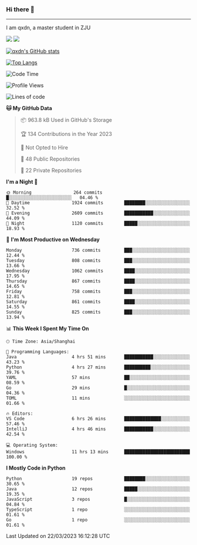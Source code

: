### Hi there 👋
---

I am qxdn, a master student in ZJU

[![](https://img.shields.io/badge/blog-qxdn-brightgreen?style=for-the-badge&logo=hexo)](https://qianxu.run) [![](https://img.shields.io/badge/bilibili-qxdn-ff69b4?style=for-the-badge&logo=Bilibili)](https://space.bilibili.com/11674667)


[![qxdn's GitHub stats](https://github-readme-stats.vercel.app/api?username=qxdn&count_private=true&show_icons=true)](https://github.com/qxdn)

[![Top Langs](https://github-readme-stats.vercel.app/api/top-langs/?username=qxdn&layout=compact)](https://github.com/qxdn)

<!--START_SECTION:waka-->
![Code Time](http://img.shields.io/badge/Code%20Time-926%20hrs%2025%20mins-blue)

![Profile Views](http://img.shields.io/badge/Profile%20Views-10-blue)

![Lines of code](https://img.shields.io/badge/From%20Hello%20World%20I%27ve%20Written-10.3%20million%20lines%20of%20code-blue)

**🐱 My GitHub Data** 

> 📦 963.8 kB Used in GitHub's Storage 
 > 
> 🏆 134 Contributions in the Year 2023
 > 
> 🚫 Not Opted to Hire
 > 
> 📜 48 Public Repositories 
 > 
> 🔑 22 Private Repositories 
 > 
**I'm a Night 🦉** 

```text
🌞 Morning                264 commits         █░░░░░░░░░░░░░░░░░░░░░░░░   04.46 % 
🌆 Daytime                1924 commits        ████████░░░░░░░░░░░░░░░░░   32.52 % 
🌃 Evening                2609 commits        ███████████░░░░░░░░░░░░░░   44.09 % 
🌙 Night                  1120 commits        █████░░░░░░░░░░░░░░░░░░░░   18.93 % 
```
📅 **I'm Most Productive on Wednesday** 

```text
Monday                   736 commits         ███░░░░░░░░░░░░░░░░░░░░░░   12.44 % 
Tuesday                  808 commits         ███░░░░░░░░░░░░░░░░░░░░░░   13.66 % 
Wednesday                1062 commits        ████░░░░░░░░░░░░░░░░░░░░░   17.95 % 
Thursday                 867 commits         ████░░░░░░░░░░░░░░░░░░░░░   14.65 % 
Friday                   758 commits         ███░░░░░░░░░░░░░░░░░░░░░░   12.81 % 
Saturday                 861 commits         ████░░░░░░░░░░░░░░░░░░░░░   14.55 % 
Sunday                   825 commits         ███░░░░░░░░░░░░░░░░░░░░░░   13.94 % 
```


📊 **This Week I Spent My Time On** 

```text
🕑︎ Time Zone: Asia/Shanghai

💬 Programming Languages: 
Java                     4 hrs 51 mins       ███████████░░░░░░░░░░░░░░   43.23 % 
Python                   4 hrs 27 mins       ██████████░░░░░░░░░░░░░░░   39.76 % 
YAML                     57 mins             ██░░░░░░░░░░░░░░░░░░░░░░░   08.59 % 
Go                       29 mins             █░░░░░░░░░░░░░░░░░░░░░░░░   04.36 % 
TOML                     11 mins             ░░░░░░░░░░░░░░░░░░░░░░░░░   01.66 % 

🔥 Editors: 
VS Code                  6 hrs 26 mins       ██████████████░░░░░░░░░░░   57.46 % 
IntelliJ                 4 hrs 46 mins       ███████████░░░░░░░░░░░░░░   42.54 % 

💻 Operating System: 
Windows                  11 hrs 13 mins      █████████████████████████   100.00 % 
```

**I Mostly Code in Python** 

```text
Python                   19 repos            ████████░░░░░░░░░░░░░░░░░   30.65 % 
Java                     12 repos            █████░░░░░░░░░░░░░░░░░░░░   19.35 % 
JavaScript               3 repos             █░░░░░░░░░░░░░░░░░░░░░░░░   04.84 % 
TypeScript               1 repo              ░░░░░░░░░░░░░░░░░░░░░░░░░   01.61 % 
Go                       1 repo              ░░░░░░░░░░░░░░░░░░░░░░░░░   01.61 % 
```




 Last Updated on 22/03/2023 16:12:28 UTC
<!--END_SECTION:waka-->

<!--
**qxdn/qxdn** is a ✨ _special_ ✨ repository because its `README.md` (this file) appears on your GitHub profile.

Here are some ideas to get you started:

- 🔭 I’m currently working on ...
- 🌱 I’m currently learning ...
- 👯 I’m looking to collaborate on ...
- 🤔 I’m looking for help with ...
- 💬 Ask me about ...
- 📫 How to reach me: ...
- 😄 Pronouns: ...
- ⚡ Fun fact: ...
-->
